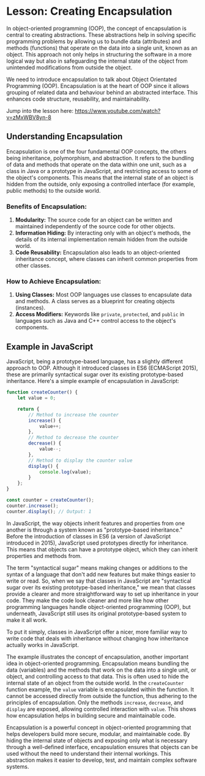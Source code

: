 # Lesson: Creating Encapsulation 

In object-oriented programming (OOP), the concept of encapsulation is central to creating abstractions. These abstractions help in solving specific programming problems by allowing us to bundle data (attributes) and methods (functions) that operate on the data into a single unit, known as an object. This approach not only helps in structuring the software in a more logical way but also in safeguarding the internal state of the object from unintended modifications from outside the object.

We need to introduce encapsulation to talk about Object Orientated Programming (OOP). Encapsulation is at the heart of OOP since it allows grouping of related data and behaviour behind an abstracted interface. This enhances code structure, reusability, and maintainability.

Jump into the lesson here: https://www.youtube.com/watch?v=zMxWBV8yn-8

## Understanding Encapsulation

Encapsulation is one of the four fundamental OOP concepts, the others being inheritance, polymorphism, and abstraction. It refers to the bundling of data and methods that operate on the data within one unit, such as a class in Java or a prototype in JavaScript, and restricting access to some of the object's components. This means that the internal state of an object is hidden from the outside, only exposing a controlled interface (for example, public methods) to the outside world.

### Benefits of Encapsulation:
1. **Modularity:** The source code for an object can be written and maintained independently of the source code for other objects.
2. **Information Hiding:** By interacting only with an object's methods, the details of its internal implementation remain hidden from the outside world.
3. **Code Reusability:** Encapsulation also leads to an object-oriented inheritance concept, where classes can inherit common properties from other classes.

### How to Achieve Encapsulation:
1. **Using Classes:** Most OOP languages use classes to encapsulate data and methods. A class serves as a blueprint for creating objects (instances).
2. **Access Modifiers:** Keywords like `private`, `protected`, and `public` in languages such as Java and C++ control access to the object's components.

## Example in JavaScript

JavaScript, being a prototype-based language, has a slightly different approach to OOP. Although it introduced classes in ES6 (ECMAScript 2015), these are primarily syntactical sugar over its existing prototype-based inheritance. Here's a simple example of encapsulation in JavaScript:

```javascript
function createCounter() {
    let value = 0;

    return {
        // Method to increase the counter
        increase() {
            value++;
        },
        // Method to decrease the counter
        decrease() {
            value--;
        },
        // Method to display the counter value
        display() {
            console.log(value);
        }
    };
}

const counter = createCounter();
counter.increase();
counter.display(); // Output: 1
```

In JavaScript, the way objects inherit features and properties from one another is through a system known as "prototype-based inheritance." Before the introduction of classes in ES6 (a version of JavaScript introduced in 2015), JavaScript used prototypes directly for inheritance. This means that objects can have a prototype object, which they can inherit properties and methods from.

The term "syntactical sugar" means making changes or additions to the syntax of a language that don't add new features but make things easier to write or read. So, when we say that classes in JavaScript are "syntactical sugar over its existing prototype-based inheritance," we mean that classes provide a clearer and more straightforward way to set up inheritance in your code. They make the code look cleaner and more like how other programming languages handle object-oriented programming (OOP), but underneath, JavaScript still uses its original prototype-based system to make it all work.

To put it simply, classes in JavaScript offer a nicer, more familiar way to write code that deals with inheritance without changing how inheritance actually works in JavaScript.

The example illustrates the concept of encapsulation, another important idea in object-oriented programming. Encapsulation means bundling the data (variables) and the methods that work on the data into a single unit, or object, and controlling access to that data. This is often used to hide the internal state of an object from the outside world. In the `createCounter` function example, the `value` variable is encapsulated within the function. It cannot be accessed directly from outside the function, thus adhering to the principles of encapsulation. Only the methods `increase`, `decrease`, and `display` are exposed, allowing controlled interaction with `value`. This shows how encapsulation helps in building secure and maintainable code.

Encapsulation is a powerful concept in object-oriented programming that helps developers build more secure, modular, and maintainable code. By hiding the internal state of objects and exposing only what is necessary through a well-defined interface, encapsulation ensures that objects can be used without the need to understand their internal workings. This abstraction makes it easier to develop, test, and maintain complex software systems.


